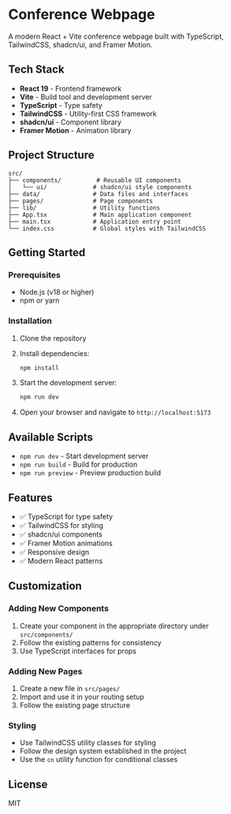 # Conference Webpage

A modern React + Vite conference webpage built with TypeScript, TailwindCSS, shadcn/ui, and Framer Motion.

## Tech Stack

- **React 19** - Frontend framework
- **Vite** - Build tool and development server
- **TypeScript** - Type safety
- **TailwindCSS** - Utility-first CSS framework
- **shadcn/ui** - Component library
- **Framer Motion** - Animation library

## Project Structure

```
src/
├── components/          # Reusable UI components
│   └── ui/             # shadcn/ui style components
├── data/               # Data files and interfaces
├── pages/              # Page components
├── lib/                # Utility functions
├── App.tsx             # Main application component
├── main.tsx            # Application entry point
└── index.css           # Global styles with TailwindCSS
```

## Getting Started

### Prerequisites

- Node.js (v18 or higher)
- npm or yarn

### Installation

1. Clone the repository
2. Install dependencies:
   ```bash
   npm install
   ```

3. Start the development server:
   ```bash
   npm run dev
   ```

4. Open your browser and navigate to `http://localhost:5173`

## Available Scripts

- `npm run dev` - Start development server
- `npm run build` - Build for production
- `npm run preview` - Preview production build

## Features

- ✅ TypeScript for type safety
- ✅ TailwindCSS for styling
- ✅ shadcn/ui components
- ✅ Framer Motion animations
- ✅ Responsive design
- ✅ Modern React patterns

## Customization

### Adding New Components

1. Create your component in the appropriate directory under `src/components/`
2. Follow the existing patterns for consistency
3. Use TypeScript interfaces for props

### Adding New Pages

1. Create a new file in `src/pages/`
2. Import and use it in your routing setup
3. Follow the existing page structure

### Styling

- Use TailwindCSS utility classes for styling
- Follow the design system established in the project
- Use the `cn` utility function for conditional classes

## License

MIT